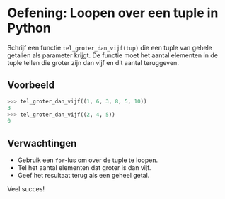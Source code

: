 # Oefening: Loopen over een tuple in Python

Schrijf een functie `tel_groter_dan_vijf(tup)` die een tuple van gehele getallen als parameter krijgt. De functie moet het aantal elementen in de tuple tellen die groter zijn dan vijf en dit aantal teruggeven.

## Voorbeeld

```python
>>> tel_groter_dan_vijf((1, 6, 3, 8, 5, 10))
3
>>> tel_groter_dan_vijf((2, 4, 5))
0
```

## Verwachtingen

- Gebruik een `for`-lus om over de tuple te loopen.
- Tel het aantal elementen dat groter is dan vijf.
- Geef het resultaat terug als een geheel getal.

Veel succes!
